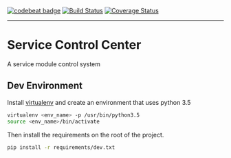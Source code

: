 [![codebeat badge](https://codebeat.co/badges/403ef07c-c97d-4431-a326-fa5ffd58f980)](https://codebeat.co/projects/github-com-desenho-sw-g5-service_control-master)
[![Build Status](https://travis-ci.org/desenho-sw-g5/service_control.svg?branch=master)](https://travis-ci.org/desenho-sw-g5/service_control)
[![Coverage Status](https://coveralls.io/repos/github/desenho-sw-g5/service_control/badge.svg)](https://coveralls.io/github/desenho-sw-g5/service_control)

***

# Service Control Center

A service module control system

## Dev Environment

Install [virtualenv](https://virtualenv.pypa.io/en/stable/installation/) and create an environment that uses python 3.5

```bash
virtualenv <env_name> -p /usr/bin/python3.5
source <env_name>/bin/activate
```

Then install the requirements on the root  of the project.
```bash
pip install -r requirements/dev.txt
```
